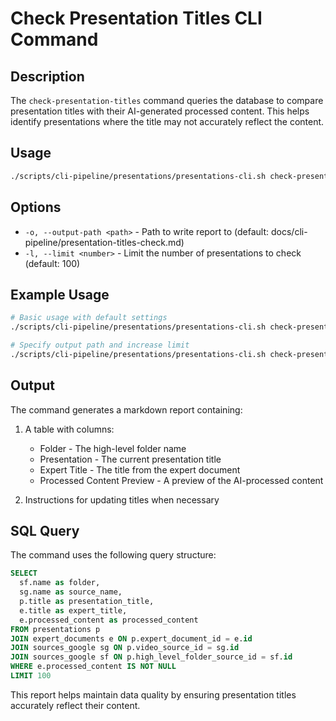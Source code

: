 # Check Presentation Titles CLI Command

## Description

The `check-presentation-titles` command queries the database to compare presentation titles with their AI-generated processed content. This helps identify presentations where the title may not accurately reflect the content.

## Usage

```bash
./scripts/cli-pipeline/presentations/presentations-cli.sh check-presentation-titles [options]
```

## Options

- `-o, --output-path <path>` - Path to write report to (default: docs/cli-pipeline/presentation-titles-check.md)
- `-l, --limit <number>` - Limit the number of presentations to check (default: 100)

## Example Usage

```bash
# Basic usage with default settings
./scripts/cli-pipeline/presentations/presentations-cli.sh check-presentation-titles

# Specify output path and increase limit
./scripts/cli-pipeline/presentations/presentations-cli.sh check-presentation-titles --output-path ./custom-path.md --limit 200
```

## Output

The command generates a markdown report containing:

1. A table with columns:
   - Folder - The high-level folder name
   - Presentation - The current presentation title
   - Expert Title - The title from the expert document
   - Processed Content Preview - A preview of the AI-processed content

2. Instructions for updating titles when necessary

## SQL Query

The command uses the following query structure:

```sql
SELECT
  sf.name as folder,
  sg.name as source_name,
  p.title as presentation_title,
  e.title as expert_title,
  e.processed_content as processed_content
FROM presentations p 
JOIN expert_documents e ON p.expert_document_id = e.id
JOIN sources_google sg ON p.video_source_id = sg.id
JOIN sources_google sf ON p.high_level_folder_source_id = sf.id
WHERE e.processed_content IS NOT NULL
LIMIT 100
```

This report helps maintain data quality by ensuring presentation titles accurately reflect their content.
